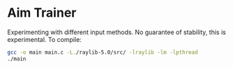 # Aim Trainer
Experimenting with different input methods.
No guarantee of stability, this is experimental.
To compile:
```bash
gcc -o main main.c -L./raylib-5.0/src/ -lraylib -lm -lpthread
./main
```
